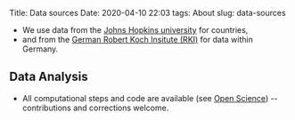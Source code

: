 Title: Data sources
Date: 2020-04-10 22:03
tags: About
slug: data-sources

- We use data 
  from the [Johns Hopkins university](https://github.com/CSSEGISandData/COVID-19/tree/master/csse_covid_19_data)
  for countries, 
- and from the [German Robert Koch Insitute (RKI)](https://npgeo-corona-npgeo-de.hub.arcgis.com/)
  for data within Germany.
  
  
## Data Analysis
  
- All computational steps and code are available (see [Open Science](open-science.html))
  -- contributions and corrections welcome.




